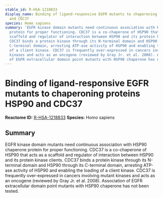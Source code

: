 ```yaml
---
stable_id: R-HSA-1218833
display_name: Binding of ligand-responsive EGFR mutants to chaperoning proteins HSP90
  and CDC37
species: Homo sapiens
summary: 'EGFR kinase domain mutants need continuous association with HSP90 chaperone
  protein for proper functioning. CDC37 is a co-chaperone of HSP90 that acts as a
  scaffold and regulator of interaction between HSP90 and its protein kinase clients.
  CDC37 binds a protein kinase through its N-terminal domain and HSP90 through its
  C-terminal domain, arresting ATP-ase activity of HSP90 and enabling the loading
  of a client kinase. CDC37 is frequently over-expressed in cancers involving mutant
  kinases and acts as an oncogene (reviewed by Gray Jr. et al. 2008). Association
  of EGFR extracellular domain point mutants with HSP90 chaperone has not been tested. '
---
```


# Binding of ligand-responsive EGFR mutants to chaperoning proteins HSP90 and CDC37
**Reactome ID:** [R-HSA-1218833](https://reactome.org/content/detail/R-HSA-1218833)
**Species:** Homo sapiens

## Summary

EGFR kinase domain mutants need continuous association with HSP90 chaperone protein for proper functioning. CDC37 is a co-chaperone of HSP90 that acts as a scaffold and regulator of interaction between HSP90 and its protein kinase clients. CDC37 binds a protein kinase through its N-terminal domain and HSP90 through its C-terminal domain, arresting ATP-ase activity of HSP90 and enabling the loading of a client kinase. CDC37 is frequently over-expressed in cancers involving mutant kinases and acts as an oncogene (reviewed by Gray Jr. et al. 2008). Association of EGFR extracellular domain point mutants with HSP90 chaperone has not been tested. 
